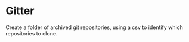 # Gitter

Create a folder of archived git repositories, using a csv to identify which repositories to clone. 
